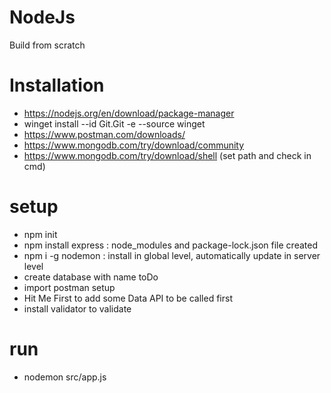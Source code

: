 # NodeJs
Build from scratch

# Installation
- https://nodejs.org/en/download/package-manager
- winget install --id Git.Git -e --source winget
- https://www.postman.com/downloads/
- https://www.mongodb.com/try/download/community
- https://www.mongodb.com/try/download/shell (set path and check in cmd)

# setup
- npm init
- npm install express : node_modules and package-lock.json file created
- npm i -g nodemon : install in global level, automatically update in server level
- create database with name toDo
- import postman setup
- Hit Me First to add some Data API to be called first
- install validator to validate

# run
- nodemon src/app.js



